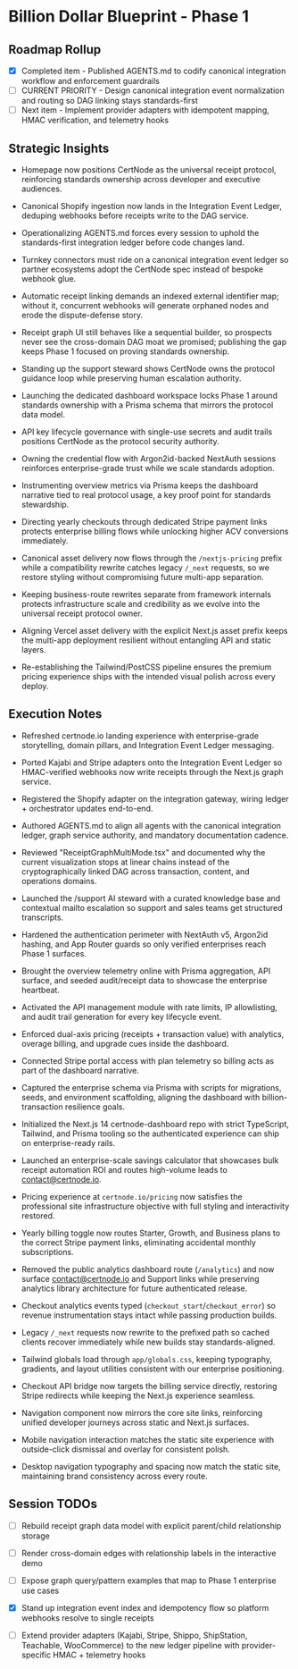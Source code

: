 # Billion Dollar Blueprint - Phase 1

## Roadmap Rollup
- [x] Completed item - Published AGENTS.md to codify canonical integration workflow and enforcement guardrails
- [ ] CURRENT PRIORITY - Design canonical integration event normalization and routing so DAG linking stays standards-first
- [ ] Next item - Implement provider adapters with idempotent mapping, HMAC verification, and telemetry hooks

## Strategic Insights
- Homepage now positions CertNode as the universal receipt protocol, reinforcing standards ownership across developer and executive audiences.
- Canonical Shopify ingestion now lands in the Integration Event Ledger, deduping webhooks before receipts write to the DAG service.
- Operationalizing AGENTS.md forces every session to uphold the standards-first integration ledger before code changes land.
- Turnkey connectors must ride on a canonical integration event ledger so partner ecosystems adopt the CertNode spec instead of bespoke webhook glue.
- Automatic receipt linking demands an indexed external identifier map; without it, concurrent webhooks will generate orphaned nodes and erode the dispute-defense story.

- Receipt graph UI still behaves like a sequential builder, so prospects never see the cross-domain DAG moat we promised; publishing the gap keeps Phase 1 focused on proving standards ownership.
- Standing up the support steward shows CertNode owns the protocol guidance loop while preserving human escalation authority.
- Launching the dedicated dashboard workspace locks Phase 1 around standards ownership with a Prisma schema that mirrors the protocol data model.
- API key lifecycle governance with single-use secrets and audit trails positions CertNode as the protocol security authority.
- Owning the credential flow with Argon2id-backed NextAuth sessions reinforces enterprise-grade trust while we scale standards adoption.
- Instrumenting overview metrics via Prisma keeps the dashboard narrative tied to real protocol usage, a key proof point for standards stewardship.
- Directing yearly checkouts through dedicated Stripe payment links protects enterprise billing flows while unlocking higher ACV conversions immediately.
- Canonical asset delivery now flows through the `/nextjs-pricing` prefix while a compatibility rewrite catches legacy `/_next` requests, so we restore styling without compromising future multi-app separation.
- Keeping business-route rewrites separate from framework internals protects infrastructure scale and credibility as we evolve into the universal receipt protocol owner.
- Aligning Vercel asset delivery with the explicit Next.js asset prefix keeps the multi-app deployment resilient without entangling API and static layers.
- Re-establishing the Tailwind/PostCSS pipeline ensures the premium pricing experience ships with the intended visual polish across every deploy.

## Execution Notes
- Refreshed certnode.io landing experience with enterprise-grade storytelling, domain pillars, and Integration Event Ledger messaging.
- Ported Kajabi and Stripe adapters onto the Integration Event Ledger so HMAC-verified webhooks now write receipts through the Next.js graph service.
- Registered the Shopify adapter on the integration gateway, wiring ledger + orchestrator updates end-to-end.
- Authored AGENTS.md to align all agents with the canonical integration ledger, graph service authority, and mandatory documentation cadence.

- Reviewed "ReceiptGraphMultiMode.tsx" and documented why the current visualization stops at linear chains instead of the cryptographically linked DAG across transaction, content, and operations domains.
- Launched the /support AI steward with a curated knowledge base and contextual mailto escalation so support and sales teams get structured transcripts.
- Hardened the authentication perimeter with NextAuth v5, Argon2id hashing, and App Router guards so only verified enterprises reach Phase 1 surfaces.
- Brought the overview telemetry online with Prisma aggregation, API surface, and seeded audit/receipt data to showcase the enterprise heartbeat.
- Activated the API management module with rate limits, IP allowlisting, and audit trail generation for every key lifecycle event.
- Enforced dual-axis pricing (receipts + transaction value) with analytics, overage billing, and upgrade cues inside the dashboard.
- Connected Stripe portal access with plan telemetry so billing acts as part of the dashboard narrative.
- Captured the enterprise schema via Prisma with scripts for migrations, seeds, and environment scaffolding, aligning the dashboard with billion-transaction resilience goals.
- Initialized the Next.js 14 certnode-dashboard repo with strict TypeScript, Tailwind, and Prisma tooling so the authenticated experience can ship on enterprise-ready rails.
- Launched an enterprise-scale savings calculator that showcases bulk receipt automation ROI and routes high-volume leads to contact@certnode.io.
- Pricing experience at `certnode.io/pricing` now satisfies the professional site infrastructure objective with full styling and interactivity restored.
- Yearly billing toggle now routes Starter, Growth, and Business plans to the correct Stripe payment links, eliminating accidental monthly subscriptions.
- Removed the public analytics dashboard route (`/analytics`) and now surface contact@certnode.io and Support links while preserving analytics library architecture for future authenticated release.
- Checkout analytics events typed (`checkout_start`/`checkout_error`) so revenue instrumentation stays intact while passing production builds.
- Legacy `/_next` requests now rewrite to the prefixed path so cached clients recover immediately while new builds stay standards-aligned.
- Tailwind globals load through `app/globals.css`, keeping typography, gradients, and layout utilities consistent with our enterprise positioning.
- Checkout API bridge now targets the billing service directly, restoring Stripe redirects while keeping the Next.js experience seamless.
- Navigation component now mirrors the core site links, reinforcing unified developer journeys across static and Next.js surfaces.
- Mobile navigation interaction matches the static site experience with outside-click dismissal and overlay for consistent polish.
- Desktop navigation typography and spacing now match the static site, maintaining brand consistency across every route.

## Session TODOs
- [ ] Rebuild receipt graph data model with explicit parent/child relationship storage
- [ ] Render cross-domain edges with relationship labels in the interactive demo
- [ ] Expose graph query/pattern examples that map to Phase 1 enterprise use cases
- [x] Stand up integration event index and idempotency flow so platform webhooks resolve to single receipts
- [ ] Extend provider adapters (Kajabi, Stripe, Shippo, ShipStation, Teachable, WooCommerce) to the new ledger pipeline with provider-specific HMAC + telemetry hooks










